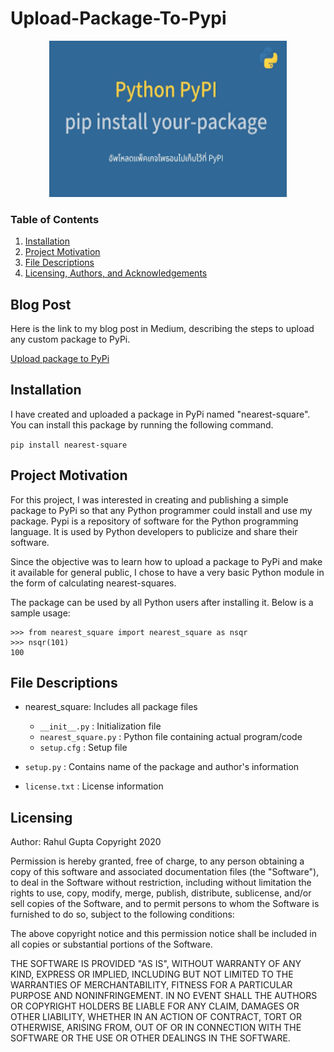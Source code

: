 # Upload-Package-To-Pypi

<p align = 'center'><img src = 'PyPi.png', height=250, width =380></p>

### Table of Contents
1. [Installation](#installation)
2. [Project Motivation](#motivation)
3. [File Descriptions](#files)
4. [Licensing, Authors, and Acknowledgements](#licensing)

## Blog Post
Here is the link to my blog post in Medium, describing the steps to upload any custom package to PyPi.

[Upload package to PyPi](https://medium.com/@rahulgupta1/upload-your-python-package-to-pypi-c45ad6a52a13)

## Installation <a name="installation"></a>
I have created and uploaded a package in PyPi named "nearest-square". You can install this package by running the following command.

`pip install nearest-square`

## Project Motivation<a name="motivation"></a>

For this project, I was interested in creating and publishing a simple package to PyPi so that any Python programmer could install and use my package. Pypi is a repository of software for the Python programming language. It is used by Python developers to publicize and share their software.

Since the objective was to learn how to upload a package to PyPi and make it available for general public, I chose to have a very basic Python module in the form of calculating nearest-squares.

The package can be used by all Python users after installing it. Below is a sample usage:

```
>>> from nearest_square import nearest_square as nsqr
>>> nsqr(101)
100
```

## File Descriptions<a name="files"></a>

* nearest_square: Includes all package files
    * `__init__.py` : Initialization file
    * `nearest_square.py` : Python file containing actual program/code
    * `setup.cfg` : Setup file

* `setup.py` : Contains name of the package and author's information

* `license.txt` : License information


## Licensing<a name="licensing"></a>
Author: Rahul Gupta
Copyright 2020

Permission is hereby granted, free of charge, to any person obtaining a copy
of this software and associated documentation files (the "Software"), to deal
in the Software without restriction, including without limitation the rights
to use, copy, modify, merge, publish, distribute, sublicense, and/or sell
copies of the Software, and to permit persons to whom the Software is
furnished to do so, subject to the following conditions:

The above copyright notice and this permission notice shall be included in all
copies or substantial portions of the Software.

THE SOFTWARE IS PROVIDED "AS IS", WITHOUT WARRANTY OF ANY KIND, EXPRESS OR
IMPLIED, INCLUDING BUT NOT LIMITED TO THE WARRANTIES OF MERCHANTABILITY,
FITNESS FOR A PARTICULAR PURPOSE AND NONINFRINGEMENT. IN NO EVENT SHALL THE
AUTHORS OR COPYRIGHT HOLDERS BE LIABLE FOR ANY CLAIM, DAMAGES OR OTHER
LIABILITY, WHETHER IN AN ACTION OF CONTRACT, TORT OR OTHERWISE, ARISING FROM,
OUT OF OR IN CONNECTION WITH THE SOFTWARE OR THE USE OR OTHER DEALINGS IN THE
SOFTWARE.

